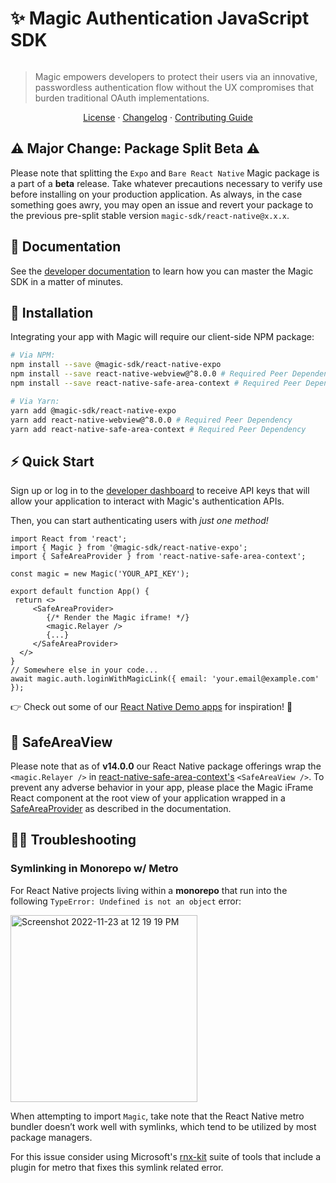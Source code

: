 # ✨ Magic Authentication JavaScript SDK

 [![<MagicLabs>](https://circleci.com/gh/magiclabs/magic-js.svg?style=shield)](https://circleci.com/gh/magiclabs/magic-js)

 > Magic empowers developers to protect their users via an innovative, passwordless authentication flow without the UX compromises that burden traditional OAuth implementations.
 <p align="center">
   <a href="https://github.com/magiclabs/magic-js/blob/master/packages/@magic-sdk/react-native-expo/LICENSE">License</a> ·
   <a href="https://github.com/magiclabs/magic-js/blob/master/packages/@magic-sdk/react-native-expo/CHANGELOG.md">Changelog</a> ·
   <a href="https://github.com/magiclabs/magic-js/blob/master/CONTRIBUTING.md">Contributing Guide</a>
 </p>

## ⚠️ Major Change: Package Split Beta ⚠️ 
Please note that splitting the `Expo` and `Bare React Native` Magic package is a part of a **beta** release. Take whatever precautions necessary to verify use before installing on your production application. As always, in the case something goes awry, you may open an issue and revert your package to the previous pre-split stable version `magic-sdk/react-native@x.x.x`.

 ## 📖 Documentation

 See the [developer documentation](https://magic.link/docs) to learn how you can master the Magic SDK in a matter of minutes.

 ## 🔗 Installation

 Integrating your app with Magic will require our client-side NPM package:

 ```bash
 # Via NPM:
 npm install --save @magic-sdk/react-native-expo
 npm install --save react-native-webview@^8.0.0 # Required Peer Dependency
 npm install --save react-native-safe-area-context # Required Peer Dependency

 # Via Yarn:
 yarn add @magic-sdk/react-native-expo
 yarn add react-native-webview@^8.0.0 # Required Peer Dependency
 yarn add react-native-safe-area-context # Required Peer Dependency
 ```

## ⚡️ Quick Start

 Sign up or log in to the [developer dashboard](https://dashboard.magic.link ) to receive API keys that will allow your application to interact with Magic's authentication APIs.

 Then, you can start authenticating users with _just one method!_

 ```tsx
 import React from 'react';
 import { Magic } from '@magic-sdk/react-native-expo';
 import { SafeAreaProvider } from 'react-native-safe-area-context';
 
 const magic = new Magic('YOUR_API_KEY');
 
 export default function App() {
  return <>
	  <SafeAreaProvider>
	     {/* Render the Magic iframe! */}
	     <magic.Relayer />
	     {...}
	  </SafeAreaProvider>
   </>
 }
 // Somewhere else in your code...
 await magic.auth.loginWithMagicLink({ email: 'your.email@example.com' });
 ```
 ⁠⁠👉 Check out some of our [React Native Demo apps](https://github.com/magiclabs/react-native-demo) for inspiration! 👀
 
## 👀 SafeAreaView
Please note that as of **v14.0.0** our React Native package offerings wrap the `<magic.Relayer />` in [react-native-safe-area-context's](https://github.com/th3rdwave/react-native-safe-area-context) `<SafeAreaView />`. To prevent any adverse behavior in your app, please place the Magic iFrame React component at the root view of your application wrapped in a [SafeAreaProvider](https://github.com/th3rdwave/react-native-safe-area-context#safeareaprovider) as described in the documentation.

## 🙌🏾 Troubleshooting

### Symlinking in Monorepo w/ Metro

For React Native projects living within a **monorepo** that run into the following `TypeError: Undefined is not an object` error: 

<img width="299" alt="Screenshot 2022-11-23 at 12 19 19 PM" src="https://user-images.githubusercontent.com/13407884/203641477-ec2e472e-86dc-4a22-b54a-eb694001617e.png">

When attempting to import `Magic`, take note that the React Native metro bundler doesn’t work well with symlinks, which tend to be utilized by most package managers. 

For this issue consider using Microsoft's [rnx-kit](https://microsoft.github.io/rnx-kit/docs/guides/bundling) suite of tools that include a plugin for metro that fixes this symlink related error. 
